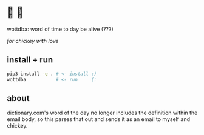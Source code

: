 # :nazar_amulet: :strawberry:

wottdba: word of time to day be alive (???)

*for chickey with love*


## install + run

```bash
pip3 install -e . # <- install :)
wottdba           # <- run     (:
```


## about

dictionary.com's word of the day no longer includes the definition within the email body, so this parses that out and
sends it as an email to myself and chickey.
